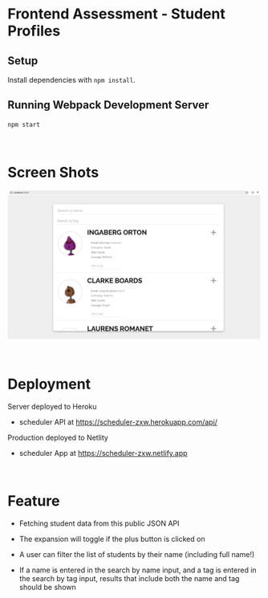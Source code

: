 # Frontend Assessment - Student Profiles

## Setup

Install dependencies with `npm install`.

## Running Webpack Development Server

```sh
npm start
```

&nbsp;

# Screen Shots

!["Main Page"](docs/main_page.png)

&nbsp;

# Deployment

Server deployed to Heroku

- scheduler API at https://scheduler-zxw.herokuapp.com/api/

Production deployed to Netlity

- scheduler App at https://scheduler-zxw.netlify.app

&nbsp;

# Feature

- Fetching student data from this public JSON API

- The expansion will toggle if the plus button is clicked on

- A user can filter the list of students by their name (including full name!)

- If a name is entered in the search by name input, and a tag is entered in the search by tag input, results that include both the name and tag should be shown
